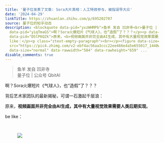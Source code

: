 ```yaml
---
title: '量子位发表了文章: Sora大片真相：人工特效参与，被指误导大众'
date: '2024-04-29'
linkTitle: https://zhuanlan.zhihu.com/p/695202707
source: 量子位的知乎动态
description: <blockquote data-pid="yxzWHMPb">鱼羊 发自 凹非寺<br>量子位 | 公众号 QbitAI</blockquote><p
  data-pid="yiqTmaGS">啊？Sora火爆短片《气球人》，也“造假”了？？？</p><p data-pid="l0ttAy6W">背后艺术家团队的最新揭秘，可谓一石激起千层浪：</p><p
  data-pid="D5lP6QZk">原来，<b>视频画面并非完全由AI生成，其中有大量视觉效果需要人类后期实现</b>。</p><p data-pid="C5b1pPQC">be
  like：</p><p class="ztext-empty-paragraph"><br></p><figure data-size="normal"><img
  src="https://pic4.zhimg.com/v2-ebf4ac56aa3ccc22ee466e4a5e655017_1440w.jpg" data-caption=""
  data-size="normal" data-rawwidth="584" data-rawheight="659" ...
disable_comments: true
---
```

<blockquote data-pid="yxzWHMPb">鱼羊 发自 凹非寺<br>量子位 | 公众号 QbitAI</blockquote><p data-pid="yiqTmaGS">啊？Sora火爆短片《气球人》，也“造假”了？？？</p><p data-pid="l0ttAy6W">背后艺术家团队的最新揭秘，可谓一石激起千层浪：</p><p data-pid="D5lP6QZk">原来，<b>视频画面并非完全由AI生成，其中有大量视觉效果需要人类后期实现</b>。</p><p data-pid="C5b1pPQC">be like：</p><p class="ztext-empty-paragraph"><br></p><figure data-size="normal"><img src="https://pic4.zhimg.com/v2-ebf4ac56aa3ccc22ee466e4a5e655017_1440w.jpg" data-caption="" data-size="normal" data-rawwidth="584" data-rawheight="659" ...